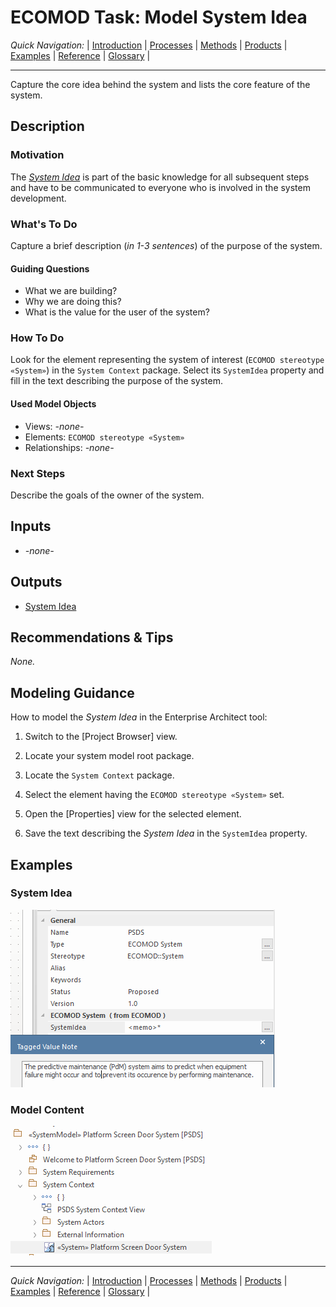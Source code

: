 # ECOMOD Task: Model System Idea


_Quick Navigation:_ | [Introduction](index.md) | [Processes](processes.md) | [Methods](methods.md) | [Products](products.md) | [Examples](examples.md) | [Reference](quick-reference.md) | [Glossary](glossary.md) |

---


Capture the core idea behind the system and lists the core feature of the system.


## Description


### Motivation

The [_System Idea_](product_system-idea.md) is part of the basic knowledge for all subsequent steps and have to be communicated to everyone who is involved in the system development.


### What's To Do

Capture a brief description (_in 1-3 sentences_) of the purpose of the system.

#### Guiding Questions

+ What we are building?
+ Why we are doing this?
+ What is the value for the user of the system?

### How To Do

Look for the element representing the system of interest (`ECOMOD stereotype «System»`) in the `System Context` package. Select its `SystemIdea` property and fill in the text describing the purpose of the system.

#### Used Model Objects

+ Views: _-none-_
+ Elements: `ECOMOD stereotype «System»`
+ Relationships: _-none-_

### Next Steps

Describe the goals of the owner of the system.


## Inputs

+ _-none-_


## Outputs

+ [System Idea](product_system-idea.md)


## Recommendations & Tips

_None._


## Modeling Guidance

How to model the _System Idea_ in the Enterprise Architect tool:

1. Switch to the [Project Browser] view.

2. Locate your system model root package.

3. Locate the `System Context` package.

4. Select the element having the `ECOMOD stereotype «System»` set.

5. Open the [Properties] view for the selected element.

6. Save the text describing the _System Idea_ in the `SystemIdea` property.


## Examples

### System Idea

![Example of System Idea](images/en-ecomod-example-00-systemidea-modelview.png)

### Model Content

![Example of Model Content](images/en-ecomod-example-00-systemidea-modelstructure.png)

---
_Quick Navigation:_ | [Introduction](index.md) | [Processes](processes.md) | [Methods](methods.md) | [Products](products.md) | [Examples](examples.md) | [Reference](quick-reference.md) | [Glossary](glossary.md) |
